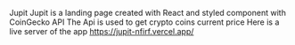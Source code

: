 Jupit
Jupit is a landing page created with React and styled component with CoinGecko API
The Api is used to get crypto coins current price
Here is a live server of the app
https://jupit-nfirf.vercel.app/
